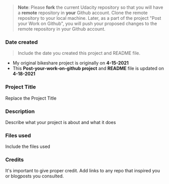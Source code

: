 >**Note**: Please **fork** the current Udacity repository so that you will have a **remote** repository in **your** Github account. Clone the remote repository to your local machine. Later, as a part of the project "Post your Work on Github", you will push your proposed changes to the remote repository in your Github account.

### Date created
>Include the date you created this project and README file.

* My original bikeshare project is originally on **4-15-2021**
* This **Post-your-work-on-github project** and **README** file is updated on **4-18-2021**


### Project Title
Replace the Project Title

### Description
Describe what your project is about and what it does

### Files used
Include the files used

### Credits
It's important to give proper credit. Add links to any repo that inspired you or blogposts you consulted.
